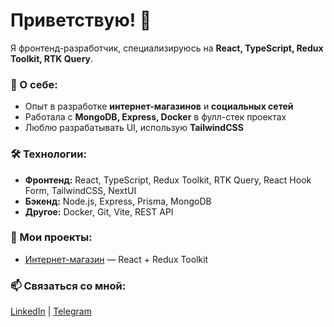 # Приветствую! 👋  
Я фронтенд-разработчик, специализируюсь на **React, TypeScript, Redux Toolkit, RTK Query**.  

### 🚀 О себе:
- Опыт в разработке **интернет-магазинов** и **социальных сетей**
- Работала с **MongoDB, Express, Docker** в фулл-стек проектах
- Люблю разрабатывать UI, использую **TailwindCSS**

### 🛠️ Технологии:
- **Фронтенд:** React, TypeScript, Redux Toolkit, RTK Query, React Hook Form, TailwindCSS, NextUI
- **Бэкенд:** Node.js, Express, Prisma, MongoDB
- **Другое:** Docker, Git, Vite, REST API

### 📌 Мои проекты:
- [Интернет-магазин](https://github.com/Rummiya) — React + Redux Toolkit

### 📫 Связаться со мной:
[LinkedIn](https://linkedin.com/in/ТвойНик) | [Telegram](https://t.me/ТвойНик)

